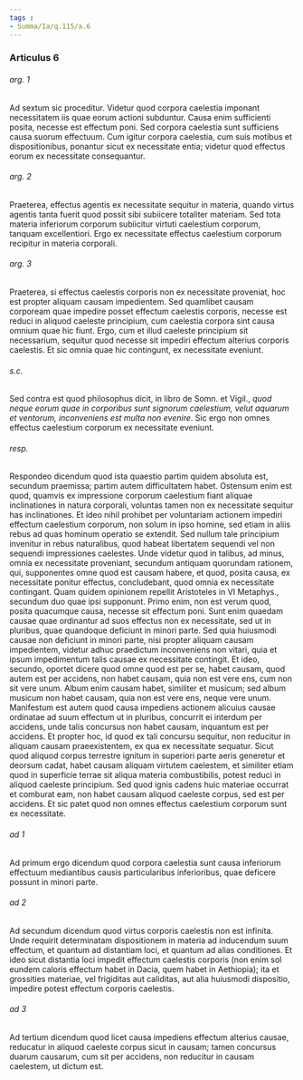 ```yaml
---
tags : 
- Summa/Ia/q.115/a.6
---
```


### Articulus 6

###### arg. 1
Ad sextum sic proceditur. Videtur quod corpora caelestia imponant necessitatem iis quae eorum actioni subduntur. Causa enim sufficienti posita, necesse est effectum poni. Sed corpora caelestia sunt sufficiens causa suorum effectuum. Cum igitur corpora caelestia, cum suis motibus et dispositionibus, ponantur sicut ex necessitate entia; videtur quod effectus eorum ex necessitate consequantur.

###### arg. 2
Praeterea, effectus agentis ex necessitate sequitur in materia, quando virtus agentis tanta fuerit quod possit sibi subiicere totaliter materiam. Sed tota materia inferiorum corporum subiicitur virtuti caelestium corporum, tanquam excellentiori. Ergo ex necessitate effectus caelestium corporum recipitur in materia corporali.

###### arg. 3
Praeterea, si effectus caelestis corporis non ex necessitate proveniat, hoc est propter aliquam causam impedientem. Sed quamlibet causam corpoream quae impedire posset effectum caelestis corporis, necesse est reduci in aliquod caeleste principium, cum caelestia corpora sint causa omnium quae hic fiunt. Ergo, cum et illud caeleste principium sit necessarium, sequitur quod necesse sit impediri effectum alterius corporis caelestis. Et sic omnia quae hic contingunt, ex necessitate eveniunt.

###### s.c.
Sed contra est quod philosophus dicit, in libro de Somn. et Vigil., *quod neque eorum quae in corporibus sunt signorum caelestium, velut aquarum et ventorum, inconveniens est multa non evenire*. Sic ergo non omnes effectus caelestium corporum ex necessitate eveniunt.

###### resp.
Respondeo dicendum quod ista quaestio partim quidem absoluta est, secundum praemissa; partim autem difficultatem habet. Ostensum enim est quod, quamvis ex impressione corporum caelestium fiant aliquae inclinationes in natura corporali, voluntas tamen non ex necessitate sequitur has inclinationes. Et ideo nihil prohibet per voluntariam actionem impediri effectum caelestium corporum, non solum in ipso homine, sed etiam in aliis rebus ad quas hominum operatio se extendit. Sed nullum tale principium invenitur in rebus naturalibus, quod habeat libertatem sequendi vel non sequendi impressiones caelestes. Unde videtur quod in talibus, ad minus, omnia ex necessitate proveniant, secundum antiquam quorundam rationem, qui, supponentes omne quod est causam habere, et quod, posita causa, ex necessitate ponitur effectus, concludebant, quod omnia ex necessitate contingant. Quam quidem opinionem repellit Aristoteles in VI Metaphys., secundum duo quae ipsi supponunt. Primo enim, non est verum quod, posita quacumque causa, necesse sit effectum poni. Sunt enim quaedam causae quae ordinantur ad suos effectus non ex necessitate, sed ut in pluribus, quae quandoque deficiunt in minori parte. Sed quia huiusmodi causae non deficiunt in minori parte, nisi propter aliquam causam impedientem, videtur adhuc praedictum inconveniens non vitari, quia et ipsum impedimentum talis causae ex necessitate contingit. Et ideo, secundo, oportet dicere quod omne quod est per se, habet causam, quod autem est per accidens, non habet causam, quia non est vere ens, cum non sit vere unum. Album enim causam habet, similiter et musicum; sed album musicum non habet causam, quia non est vere ens, neque vere unum. Manifestum est autem quod causa impediens actionem alicuius causae ordinatae ad suum effectum ut in pluribus, concurrit ei interdum per accidens, unde talis concursus non habet causam, inquantum est per accidens. Et propter hoc, id quod ex tali concursu sequitur, non reducitur in aliquam causam praeexistentem, ex qua ex necessitate sequatur. Sicut quod aliquod corpus terrestre ignitum in superiori parte aeris generetur et deorsum cadat, habet causam aliquam virtutem caelestem, et similiter etiam quod in superficie terrae sit aliqua materia combustibilis, potest reduci in aliquod caeleste principium. Sed quod ignis cadens huic materiae occurrat et comburat eam, non habet causam aliquod caeleste corpus, sed est per accidens. Et sic patet quod non omnes effectus caelestium corporum sunt ex necessitate.

###### ad 1
Ad primum ergo dicendum quod corpora caelestia sunt causa inferiorum effectuum mediantibus causis particularibus inferioribus, quae deficere possunt in minori parte.

###### ad 2
Ad secundum dicendum quod virtus corporis caelestis non est infinita. Unde requirit determinatam dispositionem in materia ad inducendum suum effectum, et quantum ad distantiam loci, et quantum ad alias conditiones. Et ideo sicut distantia loci impedit effectum caelestis corporis (non enim sol eundem caloris effectum habet in Dacia, quem habet in Aethiopia); ita et grossities materiae, vel frigiditas aut caliditas, aut alia huiusmodi dispositio, impedire potest effectum corporis caelestis.

###### ad 3
Ad tertium dicendum quod licet causa impediens effectum alterius causae, reducatur in aliquod caeleste corpus sicut in causam; tamen concursus duarum causarum, cum sit per accidens, non reducitur in causam caelestem, ut dictum est.

